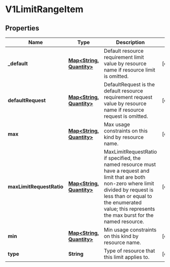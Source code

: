 

# V1LimitRangeItem

## Properties

Name | Type | Description | Notes
------------ | ------------- | ------------- | -------------
**_default** | [**Map&lt;String, Quantity&gt;**](Quantity.md) | Default resource requirement limit value by resource name if resource limit is omitted. |  [optional]
**defaultRequest** | [**Map&lt;String, Quantity&gt;**](Quantity.md) | DefaultRequest is the default resource requirement request value by resource name if resource request is omitted. |  [optional]
**max** | [**Map&lt;String, Quantity&gt;**](Quantity.md) | Max usage constraints on this kind by resource name. |  [optional]
**maxLimitRequestRatio** | [**Map&lt;String, Quantity&gt;**](Quantity.md) | MaxLimitRequestRatio if specified, the named resource must have a request and limit that are both non-zero where limit divided by request is less than or equal to the enumerated value; this represents the max burst for the named resource. |  [optional]
**min** | [**Map&lt;String, Quantity&gt;**](Quantity.md) | Min usage constraints on this kind by resource name. |  [optional]
**type** | **String** | Type of resource that this limit applies to. |  [optional]



